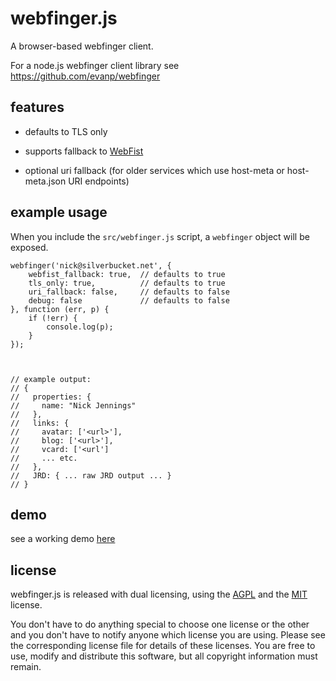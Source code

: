 webfinger.js
============

A browser-based webfinger client.

For a node.js webfinger client library see https://github.com/evanp/webfinger

features
--------

* defaults to TLS only

* supports fallback to [WebFist](http://webfist.org)

* optional uri fallback (for older services which use host-meta or host-meta.json URI endpoints)


example usage
-------------

When you include the `src/webfinger.js` script, a `webfinger` object will be exposed.

	webfinger('nick@silverbucket.net', {
		webfist_fallback: true,  // defaults to true
		tls_only: true,          // defaults to true
		uri_fallback: false,     // defaults to false
		debug: false             // defaults to false
	}, function (err, p) {
		if (!err) {
			console.log(p);
		}
	});



	// example output:
	// {
	//   properties: {
	//     name: "Nick Jennings"
	//   },
	//   links: {
	//     avatar: ['<url>'],
	//     blog: ['<url>'],
	//     vcard: ['<url']
	//     ... etc.
	//   },
	//   JRD: { ... raw JRD output ... }
	// }


demo
----
see a working demo [here](http://silverbucket.github.com/webfinger.js/demo/)

license
-------
webfinger.js is released with dual licensing, using the [AGPL](http://www.gnu.org/licenses/agpl.html) and the [MIT](http://opensource.org/licenses/MIT) license.

You don't have to do anything special to choose one license or the other and you don't have to notify anyone which license you are using.
Please see the corresponding license file for details of these licenses.
You are free to use, modify and distribute this software, but all copyright information must remain.

